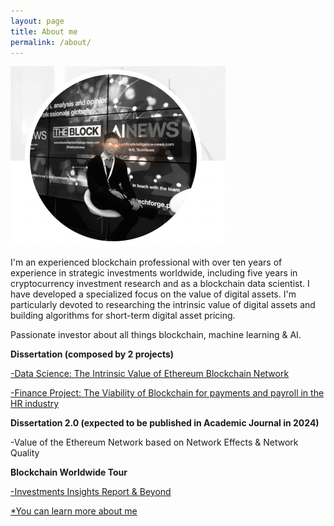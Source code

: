 ```yaml
---
layout: page
title: About me
permalink: /about/
---
```


![Photo](https://github.com/J100x/J100x.github.io/blob/753899bf8febb57a6a0f0e0e8bd56357cff80369/images/Screen%20Shot%202022-08-05%20at%2005.02.53.png?raw=true)

I'm an experienced blockchain professional with over ten years of experience in strategic investments worldwide, including five years in cryptocurrency investment research and as a blockchain data scientist. I have developed a specialized focus on the value of digital assets. I'm particularly devoted to researching the intrinsic value of digital assets and building algorithms for short-term digital asset pricing.

Passionate investor about all things blockchain, machine learning & AI.

**Dissertation (composed by 2 projects)**

[-Data Science: The Intrinsic Value of Ethereum Blockchain Network](https://j100x.github.io/images/The%20Intrinsic%20Value%20of%20Ethereum%20Blockchain%20Network.pdf)


[-Finance Project: The Viability of Blockchain for payments and payroll in the HR industry](https://j100x.github.io/images/The%20Viability%20of%20Payments%20&%20Payroll%20with%20Blockchain%20Technology.pdf)

**Dissertation 2.0 (expected to be published in Academic Journal in 2024)**

-Value of the Ethereum Network based on Network Effects & Network Quality

**Blockchain Worldwide Tour**

[-Investments Insights Report & Beyond](https://medium.com/@joshuaeick)

[*You can learn more about me](https://linktr.ee/j100xob)

